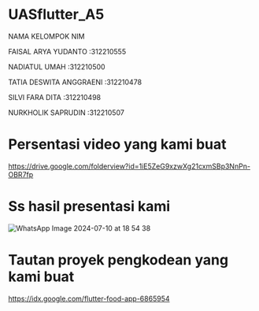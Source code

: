 # UASflutter_A5

NAMA KELOMPOK NIM

FAISAL ARYA YUDANTO :312210555

NADIATUL UMAH :312210500

TATIA DESWITA ANGGRAENI :312210478

SILVI FARA DITA :312210498

NURKHOLIK SAPRUDIN :312210507


# Persentasi video yang kami buat

 https://drive.google.com/folderview?id=1iE5ZeG9xzwXg21cxmSBp3NnPn-OBR7fp

# Ss hasil presentasi kami

 ![WhatsApp Image 2024-07-10 at 18 54 38](https://github.com/Nadiatulumah2/UASflutter/assets/129835302/bf9d67e8-023a-4b1e-8a17-ddac38a0dcff)


 # Tautan proyek pengkodean yang kami buat
 
https://idx.google.com/flutter-food-app-6865954
